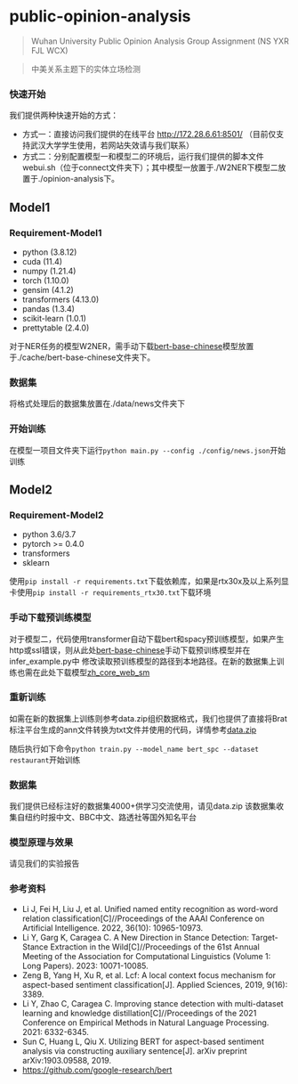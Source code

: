 # public-opinion-analysis
> Wuhan University Public Opinion Analysis Group Assignment (NS YXR FJL WCX)

> 中美关系主题下的实体立场检测
  
### 快速开始
我们提供两种快速开始的方式：
- 方式一：直接访问我们提供的在线平台 http://172.28.6.61:8501/ （目前仅支持武汉大学学生使用，若网站失效请与我们联系）
- 方式二：分别配置模型一和模型二的环境后，运行我们提供的脚本文件 webui.sh（位于connect文件夹下）；其中模型一放置于./W2NER下模型二放置于./opinion-analysis下。

## Model1

### Requirement-Model1
- python (3.8.12)
- cuda (11.4)
- numpy (1.21.4)
- torch (1.10.0)
- gensim (4.1.2)
- transformers (4.13.0)
- pandas (1.3.4)
- scikit-learn (1.0.1)
- prettytable (2.4.0)

对于NER任务的模型W2NER，需手动下载[bert-base-chinese](https://huggingface.co/bert-base-chinese)模型放置于./cache/bert-base-chinese文件夹下。

### 数据集

将格式处理后的数据集放置在./data/news文件夹下

### 开始训练
在模型一项目文件夹下运行`python main.py --config ./config/news.json`开始训练

## Model2

### Requirement-Model2
- python 3.6/3.7
- pytorch >= 0.4.0
- transformers
- sklearn

使用`pip install -r requirements.txt`下载依赖库，如果是rtx30x及以上系列显卡使用`pip install -r requirements_rtx30.txt`下载环境

### 手动下载预训练模型
对于模型二，代码使用transformer自动下载bert和spacy预训练模型，如果产生http或ssl错误，则从此处[bert-base-chinese](https://huggingface.co/bert-base-chinese)手动下载预训练模型并在infer_example.py中
修改读取预训练模型的路径到本地路径。在新的数据集上训练也需在此处下载模型[zh_core_web_sm](https://spacy.io/models/zh)

### 重新训练
如需在新的数据集上训练则参考data.zip组织数据格式，我们也提供了直接将Brat标注平台生成的ann文件转换为txt文件并使用的代码，详情参考[data.zip](https://github.com/Summu77/public-opinion-analysis/blob/main/data%20.zip)

随后执行如下命令`python train.py --model_name bert_spc --dataset restaurant`开始训练

### 数据集
  我们提供已经标注好的数据集4000+供学习交流使用，请见data.zip
  该数据集收集自纽约时报中文、BBC中文、路透社等国外知名平台

### 模型原理与效果
  请见我们的实验报告

### 参考资料
- Li J, Fei H, Liu J, et al. Unified named entity recognition as word-word relation classification[C]//Proceedings of the AAAI Conference on Artificial Intelligence. 2022, 36(10): 10965-10973.
- Li Y, Garg K, Caragea C. A New Direction in Stance Detection: Target-Stance Extraction in the Wild[C]//Proceedings of the 61st Annual Meeting of the Association for Computational Linguistics (Volume 1: Long Papers). 2023: 10071-10085.
- Zeng B, Yang H, Xu R, et al. Lcf: A local context focus mechanism for aspect-based sentiment classification[J]. Applied Sciences, 2019, 9(16): 3389.
- Li Y, Zhao C, Caragea C. Improving stance detection with multi-dataset learning and knowledge distillation[C]//Proceedings of the 2021 Conference on Empirical Methods in Natural Language Processing. 2021: 6332-6345.
- Sun C, Huang L, Qiu X. Utilizing BERT for aspect-based sentiment analysis via constructing auxiliary sentence[J]. arXiv preprint arXiv:1903.09588, 2019.
- https://github.com/google-research/bert

